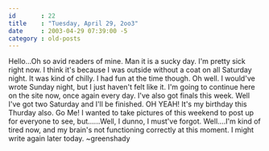```yaml
---
id       : 22
title    : "Tuesday, April 29, 2oo3"
date     : 2003-04-29 07:39:00 -5
category : old-posts
---
```


Hello...Oh so avid readers of mine.  Man it is a sucky day.  I'm pretty sick right now.  I think it's because I was outside without a coat on all Saturday night.  It was kind of chilly.  I had fun at the time though.  Oh well.  I would've wrote Sunday night, but I just haven't felt like it.  I'm going to continue here on the site now, once again every day.  I've also got finals this week.  Well I've got two Saturday and I'll be finished.  OH YEAH! It's my birthday this Thurday also.  Go Me!  I wanted to take pictures of this weekend to post up for everyone to see, but......Well, I dunno, I must've forgot.  Well....I'm kind of tired now, and my brain's not functioning correctly at this moment.  I might write again later today.  ~greenshady
